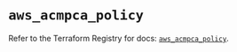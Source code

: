 # `aws_acmpca_policy`

Refer to the Terraform Registry for docs: [`aws_acmpca_policy`](https://registry.terraform.io/providers/hashicorp/aws/5.53.0/docs/resources/acmpca_policy).
